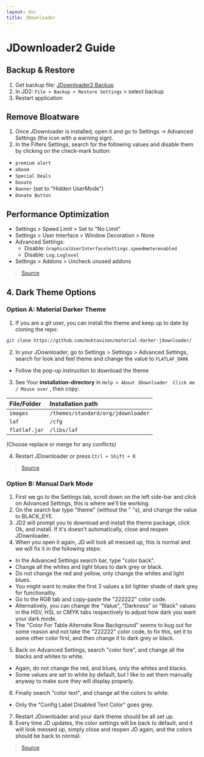 ```yaml
---
layout: doc
title: JDownloader
---
```

# JDownloader2 Guide

## Backup & Restore
1. Get backup file: [JDownloader2 Backup](https://raw.githubusercontent.com/fynks/configs/refs/heads/main/system/backups/jdownloader2_backup.jd2backup)
2. In JD2: `File > Backup > Restore Settings` > select backup
3. Restart application

## Remove Bloatware
1. Once JDownloader is installed, open it and go to Settings -> Advanced Settings (the icon with a warning sign).
2. In the Filters Settings, search for the following values and disable them by clicking on the check-mark button:

- `premium alert`
- `oboom`
- `Special Deals`
- `Donate`
- `Banner` (set to "Hidden UserMode")
- `Donate Button`

## Performance Optimization
- Settings > Speed Limit > Set to "No Limit"
- Settings > User Interface > Window Decoration > None
- Advanced Settings:
  - Disable: `GraphicalUserInterfaceSettings.speedmeterenabled`
  - Disable: `Log.Loglevel`
- Settings > Addons > Uncheck unused addons

> [Source](https://www.reddit.com/r/Piracy/comments/133ib8s/guide_how_to_install_and_debloat_jdownloader/)

## 4. Dark Theme Options

### Option A: Material Darker Theme
1. If you are a git user, you can install the theme and keep up to date by cloning the repo:
```bash
git clone https://github.com/moktavizen/material-darker-jdownloader/
```
2. In your JDownloader, go to Settings > Settings > Advanced Settings, search for look and feel theme and change the value to `FLATLAF_DARK`
- Follow the pop-up instruction to download the theme
3. See Your **installation-directory**  in `Help > About JDownloader  Click me / Mouse over` , then copy:

| File/Folder   | Installation path                  |
| :------------ | :--------------------------------- |
| `images`      | `/themes/standard/org/jdownloader` |
| `laf`         | `/cfg`                             |
| `flatlaf.jar` | `/libs/laf`                        |

(Choose replace or merge for any conflicts)

4. Restart JDownloader or press `Ctrl + Shift + R`
> [Source](https://github.com/moktavizen/material-darker-jdownloader/?tab=readme-ov-file#installation-%EF%B8%8F)


### Option B: Manual Dark Mode
1. First we go to the Settings tab, scroll down on the left side-bar and click on Advanced Settings, this is where we'll be working. 
2. On the search bar type "theme" (without the " "s), and change the value to BLACK_EYE. 
3. JD2 will prompt you to download and install the theme package, click Ok, and install.
If it's doesn't automatically, close and reopen JDownloader. 
4. When you open it again, JD will look all messed up, this is normal and we will fix it in the following steps:
- In the Advanced Settings search bar, type "color back".
- Change all the whites and light blues to dark grey or black.
- Do not change the red and yellow, only change the whites and light blues.
- You might want to make the first 3 values a bit lighter shade of dark grey for functionality. 
-  Go to the RGB tab and copy-paste the "222222" color code.
- Alternatively, you can change the "Value", "Darkness" or "Black" values in the HSV, HSL or CMYK tabs respectively to adjust how dark you want your dark mode.
- The "Color For Table Alternate Row Background" seems to bug out for some reason and not take the "222222" color code, to fix this, set it to some other color first, and then change it to dark grey or black. 
5. Back on Advanced Settings, search "color fore", and change all the blacks and whites to white.
- Again, do not change the red, and blues, only the whites and blacks.
- Some values are set to white by default, but I like to set them manually anyway to make sure they will display properly.
6. Finally search "color text", and change all the colors to white.
- Only the "Config Label Disabled Text Color" goes grey. 
7. Restart JDownloader and your dark theme should be all set up.
8. Every time JD updates, the color settings will be back to default, and it will look messed up, simply close and reopen JD again, and the colors should be back to normal.

> [Source](https://www.reddit.com/r/jdownloader/comments/q3xrgj/how_to_dark_mode_jdownloader_2/)


